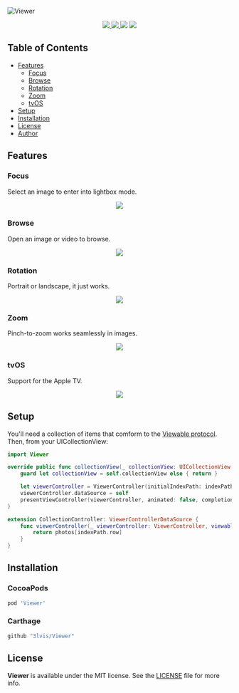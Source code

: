 ![Viewer](https://raw.githubusercontent.com/3lvis/Viewer/master/GitHub/viewer-logo-2.jpg)

<div align = "center">
  <a href="https://cocoapods.org/pods/Viewer">
    <img src="https://img.shields.io/cocoapods/v/Viewer.svg?style=flat" />
  </a>

  <a href="https://github.com/3lvis/Viewer">
    <img src="https://img.shields.io/badge/Carthage-compatible-4BC51D.svg?style=flat" />
  </a>

  <img src="https://img.shields.io/badge/platforms-iOS%20%7C%20tvOS%20-lightgrey.svg" />

  <a href="https://cocoapods.org/pods/Viewer">
    <img src="https://img.shields.io/cocoapods/l/Viewer.svg?style=flat" />
  </a>
</div>

## Table of Contents

* [Features](#features)
  * [Focus](#focus)
  * [Browse](#browse)
  * [Rotation](#rotation)
  * [Zoom](#zoom)
  * [tvOS](#tvos)
* [Setup](#setup)
* [Installation](#installation)
* [License](#license)
* [Author](#author)

## Features

### Focus

Select an image to enter into lightbox mode.

<p align="center">
  <img src="https://github.com/3lvis/Viewer/raw/master/GitHub/focus.gif"/>
</p>

### Browse

Open an image or video to browse.

<p align="center">
  <img src="https://github.com/3lvis/Viewer/raw/master/GitHub/play.gif"/>
</p>

### Rotation

Portrait or landscape, it just works.

<p align="center">
  <img src="https://github.com/3lvis/Viewer/raw/master/GitHub/rotation.gif"/>
</p>

### Zoom

Pinch-to-zoom works seamlessly in images.

<p align="center">
  <img src="https://raw.githubusercontent.com/3lvis/Viewer/master/GitHub/zoom.gif"/>
</p>

### tvOS

Support for the Apple TV.

<p align="center">
  <img src="https://raw.githubusercontent.com/3lvis/Viewer/master/GitHub/tv.gif"/>
</p>

## Setup

You'll need a collection of items that comform to the [Viewable protocol](https://github.com/3lvis/Viewer/blob/master/Source/Viewable.swift). Then, from your UICollectionView:

```swift
import Viewer

override public func collectionView(_ collectionView: UICollectionView, didSelectItemAt indexPath: IndexPath) {
    guard let collectionView = self.collectionView else { return }

    let viewerController = ViewerController(initialIndexPath: indexPath, collectionView: collectionView)
    viewerController.dataSource = self
    presentViewController(viewerController, animated: false, completion: nil)
}

extension CollectionController: ViewerControllerDataSource {
    func viewerController(_ viewerController: ViewerController, viewableAt indexPath: IndexPath) -> Viewable {
        return photos[indexPath.row]
    }
}
```

## Installation

### CocoaPods

```ruby
pod 'Viewer'
```

### Carthage

```ruby
github "3lvis/Viewer"
```

## License

**Viewer** is available under the MIT license. See the [LICENSE](/LICENSE.md) file for more info.
